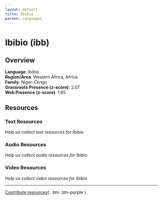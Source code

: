 ```yaml
---
layout: default
title: Ibibio
parent: Languages
---
```


# Ibibio (ibb)

## Overview

**Language**: Ibibio  
**Region/Area**: Western Africa, Africa  
**Family**: Niger-Congo  
**Grassroots Presence (z-score)**: 2.07  
**Web Presence (z-score)**: 1.65  

## Resources

### Text Resources
*Help us collect text resources for Ibibio*

### Audio Resources
*Help us collect audio resources for Ibibio*

### Video Resources
*Help us collect video resources for Ibibio*

---

[Contribute resources](https://forms.office.com/e/1SfLJx3u1r){: .btn .btn-purple }
